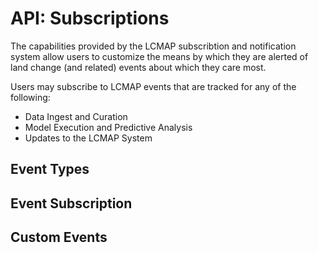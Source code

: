 # API: Subscriptions

The capabilities provided by the LCMAP subscribtion and notification system
allow users to customize the means by which they are alerted of land change
(and related) events about which they care most.

Users may subscribe to LCMAP events that are tracked for any of the following:

* Data Ingest and Curation
* Model Execution and Predictive Analysis
* Updates to the LCMAP System


## Event Types


## Event Subscription


## Custom Events
